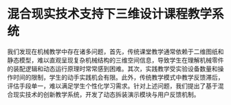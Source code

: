 # 混合现实技术支持下三维设计课程教学系统

我们发现在机械教学中存在诸多问题，首先，传统课堂教学通常依赖于二维图纸和静态模型，难以直观呈现复杂机械结构的三维空间信息，导致学生在理解机械零件的装配逻辑和动态运行原理时常常感到困难。其次，实践教学受实验设备数量和操作时间的限制，学生的动手实践机会有限。此外，传统教学模式中教学反馈滞后，评估手段单一，难以满足学生个性化学习需求。针对上述问题，我们提出了基于混合现实技术的创新教学系统，开发了动态拆装演示模块与用户反馈机制。
